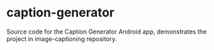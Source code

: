 # caption-generator
Source code for the Caption Generator Android app, demonstrates the project in image-captioning repository.
